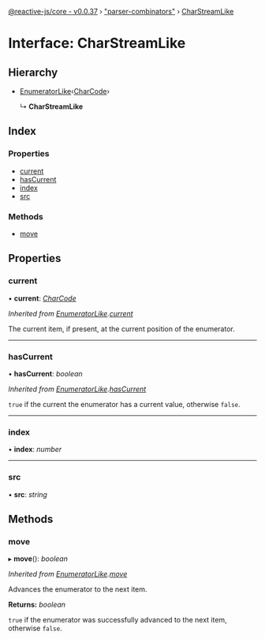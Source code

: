 [@reactive-js/core - v0.0.37](../README.md) › ["parser-combinators"](../modules/_parser_combinators_.md) › [CharStreamLike](_parser_combinators_.charstreamlike.md)

# Interface: CharStreamLike

## Hierarchy

* [EnumeratorLike](_enumerable_.enumeratorlike.md)‹[CharCode](../modules/_parser_combinators_.md#charcode)›

  ↳ **CharStreamLike**

## Index

### Properties

* [current](_parser_combinators_.charstreamlike.md#current)
* [hasCurrent](_parser_combinators_.charstreamlike.md#hascurrent)
* [index](_parser_combinators_.charstreamlike.md#index)
* [src](_parser_combinators_.charstreamlike.md#src)

### Methods

* [move](_parser_combinators_.charstreamlike.md#move)

## Properties

###  current

• **current**: *[CharCode](../modules/_parser_combinators_.md#charcode)*

*Inherited from [EnumeratorLike](_enumerable_.enumeratorlike.md).[current](_enumerable_.enumeratorlike.md#current)*

The current item, if present, at the current position of the enumerator.

___

###  hasCurrent

• **hasCurrent**: *boolean*

*Inherited from [EnumeratorLike](_enumerable_.enumeratorlike.md).[hasCurrent](_enumerable_.enumeratorlike.md#hascurrent)*

`true` if the current the enumerator has a current value, otherwise `false`.

___

###  index

• **index**: *number*

___

###  src

• **src**: *string*

## Methods

###  move

▸ **move**(): *boolean*

*Inherited from [EnumeratorLike](_enumerable_.enumeratorlike.md).[move](_enumerable_.enumeratorlike.md#move)*

Advances the enumerator to the next item.

**Returns:** *boolean*

`true` if the enumerator was successfully advanced to the next item, otherwise `false`.
